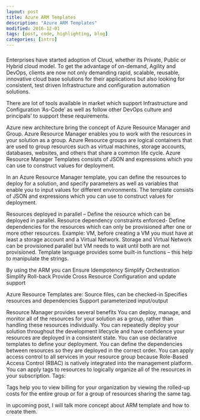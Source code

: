 ```yaml
---
layout: post
title: Azure ARM Templates
description: "Azure ARM Templates"
modified: 2016-12-01
tags: [post, code, highlighting, blog]
categories: [intro]
---
```


###
Enterprises have started adoption of Cloud, whether its  Private, Public or Hybrid cloud model. To get the advantage of on-demand, Agility and DevOps, clients are now not only demanding rapid, scalable, reusable, innovative cloud base solutions for their applications but also looking for consistent, test driven Infrastructure and configuration automation solutions.

There are lot of tools available in market which support Infrastructure and Configuration ‘As-Code’ as well as follow other DevOps culture and principals’ to support these requirements.

Azure new architecture bring the concept of Azure Resource Manager and Group. Azure Resource Manager enables you to work with the resources in your solution as a group. Azure Resource groups are logical containers that are used to group resources such as virtual machines, storage accounts, databases, websites, and others that share a common life cycle.
Azure Resource Manager Templates consists of JSON and expressions which you can use to construct values for deployment.

In an Azure Resource Manager template, you can define the resources to deploy for a solution, and specify parameters as well as variables that enable you to input values for different environments. The template consists of JSON and expressions which you can use to construct values for deployment. 

Resources deployed in parallel – Define the resource which can be deployed in parallel.
Resource dependency constraints enforced- Define dependencies for the resources which can only be provisioned after one or more other resources. Example: VM, before creating a VM you must have at least a storage account and a Virtual Network. 
Storage and Virtual Network can be provisioned parallel but VM needs to wait until both are not provisioned.
Template language provides some built-in functions – this help to manipulate the strings.

By using the ARM you can
        Ensure Idempotency
        Simplify Orchestration
        Simplify Roll-back
        Provide Cross Resource Configuration and update support

Azure Resource Templates are:
        Source files, can be checked-in
        Specifies resources and dependencies
        Support parameterized input/output

Resource Manager provides several benefits
          You can deploy, manage, and monitor all of the resources for your solution as a group, rather than handling these resources individually.
         You can repeatedly deploy your solution throughout the development lifecycle and have confidence your resources are deployed in a consistent state.
         You can use declarative templates to define your deployment.
         You can define the dependencies between resources so they are deployed in the correct order.
        You can apply access control to all services in your resource group because Role-Based Access Control (RBAC) is natively integrated into the management platform.
        You can apply tags to resources to logically organize all of the resources in your subscription.
Tags:

Tags help you to view billing for your organization by viewing the rolled-up costs for the entire group or for a group of resources sharing the same tag.

in upcoming post, I will talk more concept about ARM template and how to create them.
